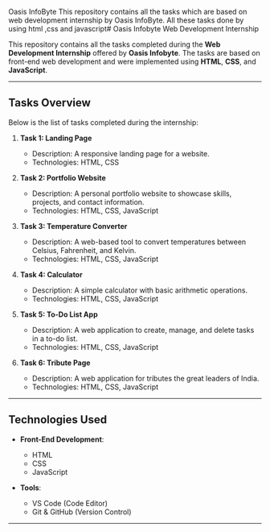 Oasis InfoByte
This repository contains all the tasks which are based on web development internship by Oasis InfoByte. All these tasks done by using html ,css and javascript# Oasis Infobyte Web Development Internship

This repository contains all the tasks completed during the **Web Development Internship** offered by **Oasis Infobyte**. The tasks are based on front-end web development and were implemented using **HTML**, **CSS**, and **JavaScript**.

---

##  **Tasks Overview**

Below is the list of tasks completed during the internship:

1. **Task 1: Landing Page**
   - Description: A responsive landing page for a website.
   - Technologies: HTML, CSS
   

2. **Task 2: Portfolio Website**
   - Description: A personal portfolio website to showcase skills, projects, and contact information.
   - Technologies: HTML, CSS, JavaScript
   

3. **Task 3: Temperature Converter**
   - Description: A web-based tool to convert temperatures between Celsius, Fahrenheit, and Kelvin.
   - Technologies: HTML, CSS, JavaScript
   

4. **Task 4: Calculator**
   - Description: A simple calculator with basic arithmetic operations.
   - Technologies: HTML, CSS, JavaScript
   

5. **Task 5: To-Do List App**
   - Description: A web application to create, manage, and delete tasks in a to-do list.
   - Technologies: HTML, CSS, JavaScript


6. **Task 6: Tribute Page**
   - Description: A web application for tributes the great leaders of India.
   - Technologies: HTML, CSS, JavaScript
   

---

##  **Technologies Used**

- **Front-End Development**:
  - HTML
  - CSS
  - JavaScript

- **Tools**:
  - VS Code (Code Editor)
  - Git & GitHub (Version Control)

---

